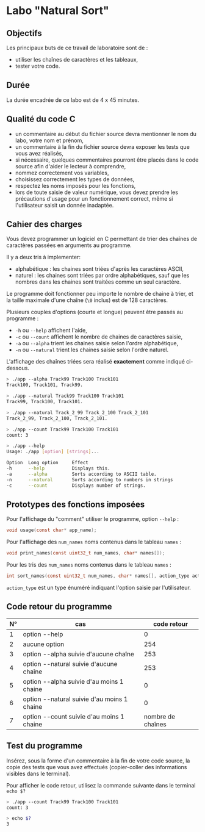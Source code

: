# Labo "Natural Sort"

## Objectifs
Les principaux buts de ce travail de laboratoire sont de :
- utiliser les chaînes de caractères et les tableaux,
- tester votre code.

## Durée
La durée encadrée de ce labo est de 4 x 45 minutes.

## Qualité du code C
-  un commentaire au début du fichier source devra mentionner le nom du labo, votre nom et prénom,
-  un commentaire à la fin du fichier source devra exposer les tests que vous avez réalisés,
-  si nécessaire, quelques commentaires pourront être placés dans le code source afin d'aider le lecteur à comprendre,
-  nommez correctement vos variables,
-  choisissez correctement les types de données,
-  respectez les noms imposés pour les fonctions,
-  lors de toute saisie de valeur numérique, vous devez prendre les précautions d'usage pour un fonctionnement correct, même si l'utilisateur saisit un donnée inadaptée.

## Cahier des charges

Vous devez programmer un logiciel en C permettant de trier des chaînes de caractères passées en arguments au programme.

Il y a deux tris à implementer:
 - alphabétique : les chaines sont triées d'après les caractères ASCII,
 - naturel : les chaines sont triées par ordre alphabétiques, sauf que les nombres dans les chaines sont traitées comme un seul caractère.

Le programme doit fonctionner peu importe le nombre de chaine à trier, et la taille maximale d'une chaîne (`\0` inclus) est de 128 caractères.

Plusieurs couples d'options (courte et longue) peuvent être passés au programme :
- `-h` ou `--help` affichent l'aide,
- `-c` ou `--count` affichent le nombre de chaines de caractères saisie,
- `-a` ou `--alpha` trient les chaines saisie selon l'ordre alphabétique,
- `-n` ou `--natural` trient les chaines saisie selon l'ordre naturel.

L'affichage des chaînes triées sera réalisé **exactement** comme indiqué ci-dessous.

```bash
> ./app --alpha Track99 Track100 Track101                                        
Track100, Track101, Track99.
```

```bash
> ./app --natural Track99 Track100 Track101                                         
Track99, Track100, Track101.
```

```bash
> ./app --natural Track_2_99 Track_2_100 Track_2_101                                      
Track_2_99, Track_2_100, Track_2_101.
```

```bash
> ./app --count Track99 Track100 Track101
count: 3
```

```bash
> ./app --help
Usage: ./app [option] [strings]...

Option  Long option     Effect
-h      --help          Displays this.
-a      --alpha         Sorts according to ASCII table.
-n      --natural       Sorts according to numbers in strings
-c      --count         Displays number of strings.
```

<div style="page-break-after: always;"></div>

## Prototypes des fonctions imposées

Pour l'affichage du "comment" utiliser le programme, option `--help` :
```C
void usage(const char* app_name);
```

Pour l'affichage des `num_names` noms contenus dans le tableau `names` :
```C
void print_names(const uint32_t num_names, char* names[]);
```

Pour les tris des `num_names` noms contenus dans le tableau `names` :
```C
int sort_names(const uint32_t num_names, char* names[], action_type action);
```

`action_type` est un type énuméré indiquant l'option saisie par l'utilisateur.

## Code retour du programme

| N° | cas | code retour |
|---|---|---|
|1| option --help | 0 |
|2| aucune option | 254 |
|3| option --alpha suivie d'aucune chaîne | 253 |
|4| option --natural suivie d'aucune chaîne | 253 |
|5| option --alpha suivie d'au moins 1 chaine | 0 |
|6| option --natural suivie d'au moins 1 chaine | 0 |
|7| option --count suivie d'au moins 1 chaine | nombre de chaînes |

## Test du programme
Insérez, sous la forme d'un commentaire à la fin de votre code source, la copie des tests que vous avez effectués (copier-coller des informations visibles dans le terminal).

Pour afficher le code retour, utilisez la commande suivante dans le terminal `echo $?`

```bash
> ./app --count Track99 Track100 Track101                           
count: 3

> echo $?
3
```
